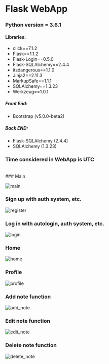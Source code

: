 # Flask WebApp
 
### Python version = 3.6.1

#### Libraries:
 - click==7.1.2
 - Flask==1.1.2
 - Flask-Login==0.5.0
 - Flask-SQLAlchemy==2.4.4
 - itsdangerous==1.1.0
 - Jinja2==2.11.3
 - MarkupSafe==1.1.1
 - SQLAlchemy==1.3.23
 - Werkzeug==1.0.1

##### Front End:
 - Bootstrap (v5.0.0-beta2)
##### Back END:
 - Flask-SQLAlchemy (2.4.4)
 - SQLAlchemy (1.3.23)

### Time considered in WebApp is UTC

<br>
### Main

![main](https://user-images.githubusercontent.com/61479966/116272687-690cd300-a781-11eb-98e1-6f71ba863b8f.png)

### Sign up with auth system, etc.

![register](https://user-images.githubusercontent.com/61479966/116272285-14695800-a781-11eb-8c11-dbb57cf46049.png)

### Log in with autologin, auth system, etc.

![login](https://user-images.githubusercontent.com/61479966/116272892-95c0ea80-a781-11eb-843b-7b5b7ba3940e.png)

### Home

![home](https://user-images.githubusercontent.com/61479966/116274792-45e32300-a783-11eb-8dc8-1e9cc08349b2.png)

### Profile

![profile](https://user-images.githubusercontent.com/61479966/116273410-01a35300-a782-11eb-92ba-99b5d03c2cab.png)

### Add note function

![add_note](https://user-images.githubusercontent.com/61479966/116275799-36b0a500-a784-11eb-8811-9d585def83c8.png)

### Edit note function

![edit_note](https://user-images.githubusercontent.com/61479966/116276232-9eff8680-a784-11eb-8af0-f7b32dd72ab2.png)

### Delete note function

![delete_note](https://user-images.githubusercontent.com/61479966/116277046-62805a80-a785-11eb-9c53-4822e0b44282.png)

